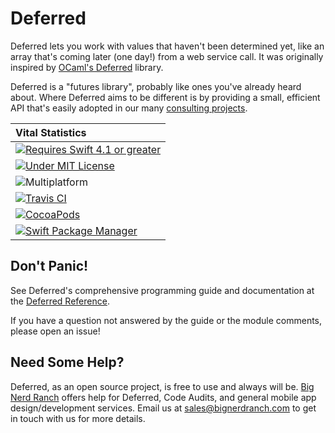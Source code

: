 # Deferred

Deferred lets you work with values that haven't been determined yet, like an array that's coming later (one day!) from a web service call. It was originally inspired by [OCaml's Deferred](https://ocaml.janestreet.com/ocaml-core/111.25.00/doc/async_kernel/#Deferred) library.

Deferred is a "futures library", probably like ones you've already heard about. Where Deferred aims to be different is by providing a small, efficient API that's easily adopted in our many [consulting projects](https://www.bignerdranch.com/work).

| **Vital Statistics**                                                                                   |
|:-------------------------------------------------------------------------------------------------------|
|[![Requires Swift 4.1 or greater](https://img.shields.io/badge/swift-4.1%2B-EF5138.svg)][Swift]         |
|[![Under MIT License](https://img.shields.io/badge/license-MIT-blue.svg)][MIT]                          |
|![Multiplatform](https://img.shields.io/badge/platforms-macOS,_iOS,_watchOS,_tvOS,_Linux-lightgrey.svg) |
|[![Travis CI](https://img.shields.io/travis/bignerdranch/Deferred.svg)][CI]                             |
|[![CocoaPods](https://img.shields.io/cocoapods/v/BNRDeferred.svg)][CocoaPods]                           |
|[![Swift Package Manager](https://img.shields.io/badge/swiftpm-supported-orange.svg)][SwiftPM]          |

[Swift]: https://swift.org
[MIT]: https://github.com/bignerdranch/Deferred/blob/master/LICENSE
[CI]: http://travis-ci.org/bignerdranch/Deferred
[CocoaPods]: https://cocoapods.org/pods/BNRDeferred
[SwiftPM]: https://github.com/apple/swift-package-manager

## Don't Panic!

See Deferred's comprehensive programming guide and documentation at the [Deferred Reference](https://bignerdranch.github.io/Deferred/).

If you have a question not answered by the guide or the module comments, please open an issue!

## Need Some Help?

Deferred, as an open source project, is free to use and always will be. [Big Nerd Ranch](https://bignerdranch.com/) offers help for Deferred, Code Audits, and general mobile app design/development services. Email us at [sales@bignerdranch.com](mailto:sales@bignerdranch.com) to get in touch with us for more details.
